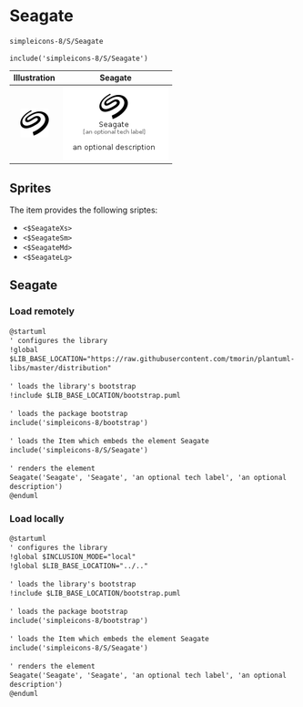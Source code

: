 # Seagate


```text
simpleicons-8/S/Seagate
```

```text
include('simpleicons-8/S/Seagate')
```



| Illustration | Seagate |
| :---: | :---: |
| ![illustration for Illustration](../../simpleicons-8/S/Seagate.png) | ![illustration for Seagate](../../simpleicons-8/S/Seagate.Local.png) |



## Sprites
The item provides the following sriptes:

- `<$SeagateXs>`
- `<$SeagateSm>`
- `<$SeagateMd>`
- `<$SeagateLg>`





## Seagate

### Load remotely
```plantuml
@startuml
' configures the library
!global $LIB_BASE_LOCATION="https://raw.githubusercontent.com/tmorin/plantuml-libs/master/distribution"

' loads the library's bootstrap
!include $LIB_BASE_LOCATION/bootstrap.puml

' loads the package bootstrap
include('simpleicons-8/bootstrap')

' loads the Item which embeds the element Seagate
include('simpleicons-8/S/Seagate')

' renders the element
Seagate('Seagate', 'Seagate', 'an optional tech label', 'an optional description')
@enduml
```

### Load locally
```plantuml
@startuml
' configures the library
!global $INCLUSION_MODE="local"
!global $LIB_BASE_LOCATION="../.."

' loads the library's bootstrap
!include $LIB_BASE_LOCATION/bootstrap.puml

' loads the package bootstrap
include('simpleicons-8/bootstrap')

' loads the Item which embeds the element Seagate
include('simpleicons-8/S/Seagate')

' renders the element
Seagate('Seagate', 'Seagate', 'an optional tech label', 'an optional description')
@enduml
```

